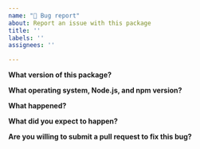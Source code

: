 ```yaml
---
name: "🐞 Bug report"
about: Report an issue with this package
title: ''
labels: ''
assignees: ''

---
```


**What version of this package?**

**What operating system, Node.js, and npm version?**

**What happened?**

**What did you expect to happen?**

**Are you willing to submit a pull request to fix this bug?**
